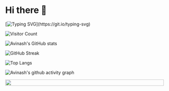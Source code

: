 # Hi there 👋

<!-- Dynamic Typing SVG for welcome message -->
[![Typing SVG](https://readme-typing-svg.herokuapp.com?font=Courier+new&size=30&duration=5000&color=%23F7F7F7&background=%23000000&center=true&vCenter=true&width=800&height=100&lines=Welcome+to+my+profile%2C+I'm+Avinash!)](https://git.io/typing-svg)

<!-- Visitor Count -->
![Visitor Count](https://profile-counter.glitch.me/{polineniavinash}/count.svg)

<!-- GitHub Stats Card -->
![Avinash's GitHub stats](https://github-readme-stats.vercel.app/api?username=polineniavinash&show_icons=true&theme=radical)

<!-- GitHub Streak Stats -->
![GitHub Streak](https://github-readme-streak-stats.herokuapp.com/?user=polineniavinash&theme=dark)

<!-- Most Used Languages Card -->
![Top Langs](https://github-readme-stats.vercel.app/api/top-langs/?username=polineniavinash&theme=dark&layout=compact)

<!-- GitHub Activity Graph -->
![Avinash's github activity graph](https://activity-graph.herokuapp.com/graph?username=polineniavinash&theme=react-dark)

<!-- Footer Image or Animation -->
<img src="https://i.imgur.com/dBaSKWF.gif" height="20" width="100%">

<!-- Holopin Badges (if you have any) -->
<!-- [![My Holopin Badges](https://holopin.me/polineniavinash)](https://holopin.io/@polineniavinash) -->

<!-- Personal Touch - Add any additional information or sections that represent you -->
